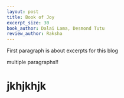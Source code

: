 ```yaml
---
layout: post
title: Book of Joy
excerpt_size: 30
book_author: Dalai Lama, Desmond Tutu
review_author: Raksha
---
```

First paragraph is about excerpts for this blog

multiple paragraphs!!

# jkhjkhjk
